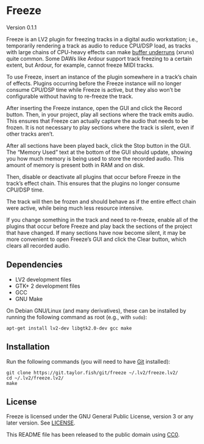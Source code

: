 Freeze
======

Version 0.1.1

Freeze is an LV2 plugin for freezing tracks in a digital audio workstation;
i.e., temporarily rendering a track as audio to reduce CPU/DSP load, as tracks
with large chains of CPU-heavy effects can make [buffer underruns][0] (xruns)
quite common. Some DAWs like Ardour support track freezing to a certain extent,
but Ardour, for example, cannot freeze MIDI tracks.

[0]: https://en.wikipedia.org/wiki/Buffer_underrun

To use Freeze, insert an instance of the plugin somewhere in a track’s chain of
effects. Plugins occurring before the Freeze instance will no longer consume
CPU/DSP time while Freeze is active, but they also won’t be configurable
without having to re-freeze the track.

After inserting the Freeze instance, open the GUI and click the Record button.
Then, in your project, play all sections where the track emits audio. This
ensures that Freeze can actually capture the audio that needs to be frozen. It
is not necessary to play sections where the track is silent, even if other
tracks aren’t.

After all sections have been played back, click the Stop button in the GUI.
The “Memory Used” text at the bottom of the GUI should update, showing you
how much memory is being used to store the recorded audio. This amount of
memory is present both in RAM and on disk.

Then, disable or deactivate all plugins that occur before Freeze in the track’s
effect chain. This ensures that the plugins no longer consume CPU/DSP time.

The track will then be frozen and should behave as if the entire effect chain
were active, while being much less resource intensive.

If you change something in the track and need to re-freeze, enable all of the
plugins that occur before Freeze and play back the sections of the project that
have changed. If many sections have now become silent, it may be more
convenient to open Freeze’s GUI and click the Clear button, which clears all
recorded audio.


Dependencies
------------

* LV2 development files
* GTK+ 2 development files
* GCC
* GNU Make

On Debian GNU/Linux (and many derivatives), these can be installed by running
the following command as root (e.g., with ``sudo``):

```
apt-get install lv2-dev libgtk2.0-dev gcc make
```


Installation
------------

Run the following commands (you will need to have [Git] installed):

```
git clone https://git.taylor.fish/git/freeze ~/.lv2/freeze.lv2/
cd ~/.lv2/freeze.lv2/
make
```

[Git]: https://git-scm.com/


License
-------

Freeze is licensed under the GNU General Public License, version 3 or any later
version. See [LICENSE].

This README file has been released to the public domain using [CC0].

[LICENSE]: LICENSE
[CC0]: https://creativecommons.org/publicdomain/zero/1.0/
